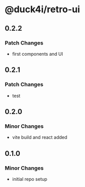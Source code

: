 # @duck4i/retro-ui

## 0.2.2

### Patch Changes

- first components and UI

## 0.2.1

### Patch Changes

- test

## 0.2.0

### Minor Changes

- vite build and react added

## 0.1.0

### Minor Changes

- initial repo setup

